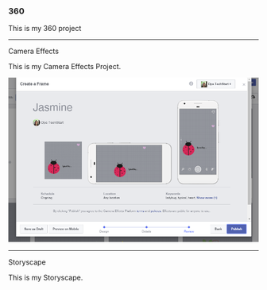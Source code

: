 ### 360

This is my 360 project

<script src="//360.vizor.io/scripts/embed.js" data-vizorurl="https://360.vizor.io/embed/v/orxlr" ></script>

***

Camera Effects

This is my Camera Effects Project.

![Jasmine](https://github.com/TolentinoJasmine/TolentinoJasmine.github.io/blob/master/Jasmine.PNG?raw=true "Optional Title")

***

Storyscape

This is my Storyscape.

<script src="/scripts/embed.js" data-vizorurl="https://patches.vizor.io/embed/jasminetolentino/nothing-ha-copy-copy-copy-copy-copy-copy-copy-copy" ></script>
